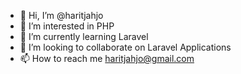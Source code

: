 - 👋 Hi, I’m @haritjahjo
- 👀 I’m interested in PHP 
- 🌱 I’m currently learning Laravel
- 💞️ I’m looking to collaborate on Laravel Applications
- 📫 How to reach me haritjahjo@gmail.com

<!---
haritjahjo/haritjahjo is a ✨ special ✨ repository because its `README.md` (this file) appears on your GitHub profile.
You can click the Preview link to take a look at your changes.
--->
